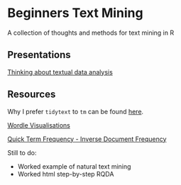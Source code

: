 # Beginners Text Mining
A collection of thoughts and methods for text mining in R

## Presentations
[Thinking about textual data analysis](https://rawgit.com/jillymackay/BeginnersTextMining/master/TextualData.html)

## Resources
Why I prefer `tidytext` to `tm` can be found [here](https://rawgit.com/jillymackay/BeginnersTextMining/master/Text_Mining_Intro.html).

[Wordle Visualisations](https://rawgit.com/jillymackay/BeginnersTextMining/master/Wordles.html)

[Quick Term Frequency - Inverse Document Frequency](/tfidffunction.R)

Still to do:  
* Worked example of natural text mining 
* Worked html step-by-step RQDA




